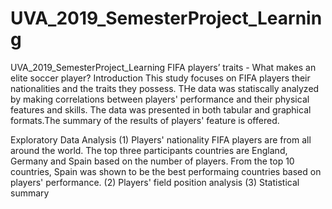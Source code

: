 # UVA_2019_SemesterProject_Learning
UVA_2019_SemesterProject_Learning
FIFA players’ traits  - What makes an elite soccer player?
Introduction
This study focuses on FIFA players their nationalities and the traits they possess. THe data was statiscally analyzed by making correlations between players' performance and their physical features and skills. The data was presented in both tabular and graphical formats.The summary of the results of players' feature is offered.

Exploratory Data Analysis
(1) Players' nationality
FIFA players are from all around the world. The top three participants countries are England, Germany and Spain based on the number of players. From the top 10 countries, Spain was shown to be the best performaing countries based on players' performance. 
(2) Players' field position analysis
(3) Statistical summary

